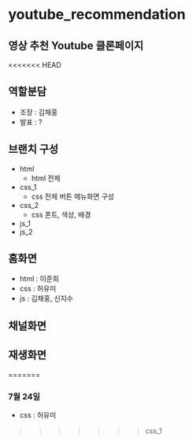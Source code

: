 # youtube_recommendation
영상 추천 Youtube 클론페이지  
---
<<<<<<< HEAD
## 역할분담
* 조장 : 김채홍
* 발표 : ?

## 브랜치 구성
  - html
      - html 전체
  - css_1
    - css 전체 버튼 메뉴화면 구성
  - css_2
    - css 폰트, 색상, 배경
  - js_1
  - js_2
    
## 홈화면
  - html : 이준희
  - css : 허유미
  - js : 김채홍, 신지수

## 채널화면

## 재생화면
=======
### 7월 24일
* css : 허유미
>>>>>>> css_1
